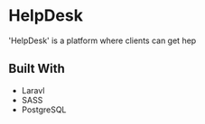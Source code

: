# HelpDesk

'HelpDesk' is a platform where clients can get hep

## Built With

* Laravl
* SASS
* PostgreSQL
